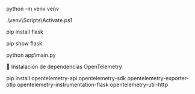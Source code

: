 python -m venv venv

.\venv\Scripts\Activate.ps1

pip install flask

pip show flask

python app\main.py


🧩 Instalación de dependencias OpenTelemetry

pip install opentelemetry-api opentelemetry-sdk opentelemetry-exporter-otlp opentelemetry-instrumentation-flask opentelemetry-util-http
